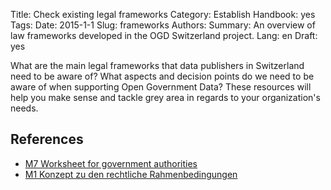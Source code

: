Title: Check existing legal frameworks
Category: Establish
Handbook: yes
Tags:
Date: 2015-1-1
Slug: frameworks
Authors:
Summary: An overview of law frameworks developed in the OGD Switzerland project.
Lang: en
Draft: yes


What are the main legal frameworks that data publishers in Switzerland need to be aware of? What aspects and decision points do we need to be aware of when supporting Open Government Data? These resources will help you make sense and tackle grey area in regards to your organization's needs.

## References

- [M7 Worksheet for government authorities](/m7-recht-arbeitshilfe-en)
- [M1 Konzept zu den rechtliche Rahmenbedingungen](/m1-rechtliche-rahmen-de)
